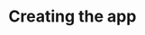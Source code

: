 # Creating the app 

[Git branch]:(https://github.com/codiku/react-native-todolist/tree/001-FR-starter)